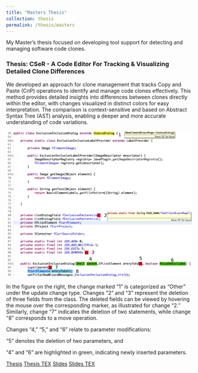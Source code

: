 ```yaml
---
title: "Masters Thesis"
collection: thesis
permalink: /thesis/masters
---
```


My Master’s thesis focused on developing tool support for detecting and managing software code clones.

### Thesis: CSeR - A Code Editor For Tracking & Visualizing Detailed Clone Differences

We developed an approach for clone management that tracks Copy and Paste (CnP) operations to identify and manage code clones effectively. This method provides detailed insights into differences between clones directly within the editor, with changes visualized in distinct colors for easy interpretation. The comparison is context-sensitive and based on Abstract Syntax Tree (AST) analysis, enabling a deeper and more accurate understanding of code variations.

![Change Visualization Description](/files/ms.png)

In the figure on the right, the change marked “1” is categorized as “Other” under the update change type. Changes “2” and “3” represent the deletion of three fields from the class. The deleted fields can be viewed by hovering the mouse over the corresponding marker, as illustrated for change “2.” Similarly, change “7” indicates the deletion of two statements, while change “8” corresponds to a move operation.

Changes “4,” “5,” and “6” relate to parameter modifications:

“5” denotes the deletion of two parameters, and

“4” and “6” are highlighted in green, indicating newly inserted parameters.


[Thesis](/files/ms_thesis.pdf)
[Thesis TEX](/files/ms_thesis_tex.zip)
[Slides](/files/ms_thesis_slides.pdf)
[Slides TEX](/files/ms_thesis_slides_tex.zip)